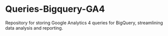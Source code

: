 # Queries-Bigquery-GA4
Repository for storing Google Analytics 4 queries for BigQuery, streamlining data analysis and reporting. 
